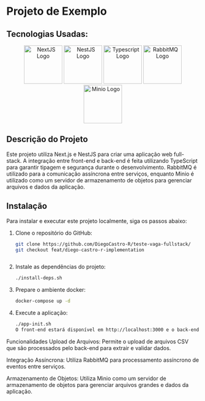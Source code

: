 # Projeto de Exemplo

## Tecnologias Usadas:

<p align="center">
  <img src="https://cdn.worldvectorlogo.com/logos/next-js.svg" alt="NextJS Logo" width="100" height="100">
  <img src="https://ih1.redbubble.net/image.1084299841.8155/tst,small,507x507-pad,600x600,f8f8f8.jpg" alt="NestJS Logo" width="100" height="100">
  <img src="https://cdn.iconscout.com/icon/free/png-256/free-typescript-1174965.png" alt="Typescript Logo" width="100" height="100">
  <img src="https://media.dev.to/cdn-cgi/image/width=1080,height=1080,fit=cover,gravity=auto,format=auto/https%3A%2F%2Fdev-to-uploads.s3.amazonaws.com%2Fuploads%2Farticles%2Fcsanba2xewj1pw2zprlh.png" alt="RabbitMQ Logo" width="100" height="100">
  <img src="https://images.peerspot.com/image/upload/c_scale,f_auto,q_auto,w_200/w9l593yvqnusnz7stqcq6fcnvf6o.png" alt="Minio Logo" width="100" height="100">
</p>

## Descrição do Projeto

Este projeto utiliza Next.js e NestJS para criar uma aplicação web full-stack. A integração entre front-end e back-end é feita utilizando TypeScript para garantir tipagem e segurança durante o desenvolvimento. RabbitMQ é utilizado para a comunicação assíncrona entre serviços, enquanto Minio é utilizado como um servidor de armazenamento de objetos para gerenciar arquivos e dados da aplicação.

## Instalação

Para instalar e executar este projeto localmente, siga os passos abaixo:

1. Clone o repositório do GitHub:

   ```bash
   git clone https://github.com/DiegoCastro-R/teste-vaga-fullstack/
   git checkout feat/diego-castro-r-implementation



2. Instale as dependências do projeto:

    ```bash
    ./install-deps.sh

3. Prepare o ambiente docker:
    ```bash
    docker-compose up -d


3. Execute a aplicação:

    ```bash
    ./app-init.sh
    O front-end estará disponível em http://localhost:3000 e o back-end em http://localhost:3001.

Funcionalidades
Upload de Arquivos: Permite o upload de arquivos CSV que são processados pelo back-end para extrair e validar dados.

Integração Assíncrona: Utiliza RabbitMQ para processamento assíncrono de eventos entre serviços.

Armazenamento de Objetos: Utiliza Minio como um servidor de armazenamento de objetos para gerenciar arquivos grandes e dados da aplicação.

